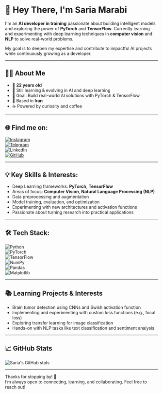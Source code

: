 # 🤖 Hey There, I'm Saria Marabi

I'm an **AI developer in training** passionate about building intelligent models and exploring the power of **PyTorch** and **TensorFlow**. Currently learning and experimenting with deep learning techniques in **computer vision** and **NLP** to solve real-world problems.

My goal is to deepen my expertise and contribute to impactful AI projects while continuously growing as a developer.

---

## 👩‍💻 About Me
- 🎂 **22 years old**  
- 🌱 Still learning & evolving in AI and deep learning  
- 🎯 Goal: Build real-world AI solutions with PyTorch & TensorFlow  
- 📍 Based in **Iran**  
- ☕ Powered by curiosity and coffee  

---

## 🌐 Find me on:
[![Instagram](https://img.shields.io/badge/Instagram-%23E4405F.svg?logo=Instagram&logoColor=white)](https://instagram.com/saria_marabi.2003)  
[![Telegram](https://img.shields.io/badge/Telegram-%2300A3E0.svg?logo=telegram&logoColor=white)](https://t.me/Saria1382)  
[![LinkedIn](https://img.shields.io/badge/LinkedIn-%230077B5.svg?logo=linkedin&logoColor=white)](https://linkedin.com/in/saria-marabi)  
[![GitHub](https://img.shields.io/badge/GitHub-%23121011.svg?logo=github&logoColor=white)](https://github.com/Saria003)  

---

## 💡 Key Skills & Interests:
- Deep Learning frameworks: **PyTorch**, **TensorFlow**  
- Areas of focus: **Computer Vision**, **Natural Language Processing (NLP)**  
- Data preprocessing and augmentation  
- Model training, evaluation, and optimization  
- Experimenting with new architectures and activation functions  
- Passionate about turning research into practical applications  

---

## 🛠️ Tech Stack:
![Python](https://img.shields.io/badge/python-%233776AB.svg?style=flat&logo=python&logoColor=white)  
![PyTorch](https://img.shields.io/badge/pytorch-%EE4C2C.svg?style=flat&logo=pytorch&logoColor=white)  
![TensorFlow](https://img.shields.io/badge/tensorflow-%23FF6F00.svg?style=flat&logo=tensorflow&logoColor=white)  
![NumPy](https://img.shields.io/badge/numpy-%23013243.svg?style=flat&logo=numpy&logoColor=white)  
![Pandas](https://img.shields.io/badge/pandas-%23150458.svg?style=flat&logo=pandas&logoColor=white)  
![Matplotlib](https://img.shields.io/badge/matplotlib-%23007ACC.svg?style=flat&logo=matplotlib&logoColor=white)  

---

## 📚 Learning Projects & Interests
- Brain tumor detection using CNNs and Swish activation function  
- Implementing and experimenting with custom loss functions (e.g., focal loss)  
- Exploring transfer learning for image classification  
- Hands-on with NLP tasks like text classification and sentiment analysis  

---

## 📈 GitHub Stats
![Saria's GitHub stats](https://github-readme-stats.vercel.app/api?username=Saria003&theme=radical&show_icons=true)

---

Thanks for stopping by! 🚀  
I’m always open to connecting, learning, and collaborating. Feel free to reach out!
